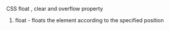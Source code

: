 CSS float , clear and overflow property

1. float - floats the element according to the specified position
